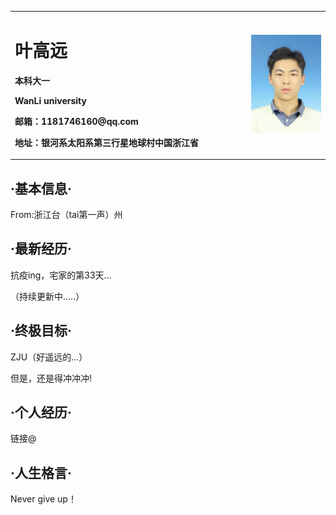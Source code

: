 <table border="0">
  <tr>
    <td width="75%">
      <h1>叶高远</h1>
      <p><b>本科大一</b></p>
      <p><b>WanLi university</b></p>
      <p><b>邮箱：1181746160@qq.com</b></p>
      <p><b>地址：银河系太阳系第三行星地球村中国浙江省</b></p>
    </td>
    <td width="25%"> 
      <img src="/Gyeee.jpg" width="100%">
    </td>
  </tr>
</table>
<h2>·基本信息·</h2>
<p>From:浙江台（tai第一声）州<p>
<h2>·最新经历·</h2>
<p>抗疫ing，宅家的第33天...<p>
<p>（持续更新中.....）<p>
<h2>·终极目标·</h2>
<p>ZJU（好遥远的...）<p>
<p>但是，还是得冲冲冲!<p>
<h2>·个人经历·</h2>
<p>链接@<p>
<h2>·人生格言·</h2>
<p>Never give up！<p>
